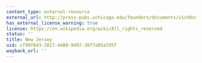 ```yaml
---
content_type: external-resource
external_url: http://press-pubs.uchicago.edu/founders/documents/v1ch8s9.html
has_external_license_warning: true
license: https://en.wikipedia.org/wiki/All_rights_reserved
status: ''
title: New Jersey
uid: cf99f843-2817-4488-9d97-38f7a05a7d5f
wayback_url: ''
---
```

